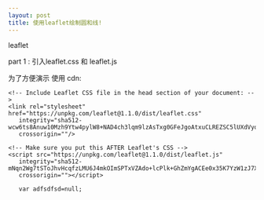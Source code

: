 ```yaml
---
layout: post
title: 使用leaflet绘制圆和线!
---
```


leaflet 

part 1 : 引入leaflet.css 和 leaflet.js

为了方便演示 使用 cdn:

    <!-- Include Leaflet CSS file in the head section of your document: -->
    <link rel="stylesheet" href="https://unpkg.com/leaflet@1.1.0/dist/leaflet.css"
       integrity="sha512-wcw6ts8Anuw10Mzh9Ytw4pylW8+NAD4ch3lqm9lzAsTxg0GFeJgoAtxuCLREZSC5lUXdVyo/7yfsqFjQ4S+aKw=="
       crossorigin=""/>
       
    <!-- Make sure you put this AFTER Leaflet's CSS -->
    <script src="https://unpkg.com/leaflet@1.1.0/dist/leaflet.js"
       integrity="sha512-mNqn2Wg7tSToJhvHcqfzLMU6J4mkOImSPTxVZAdo+lcPlk+GhZmYgACEe0x35K7YzW1zJ7XyJV/TT1MrdXvMcA=="
       crossorigin=""></script>
       
       var adfsdfsd=null;
